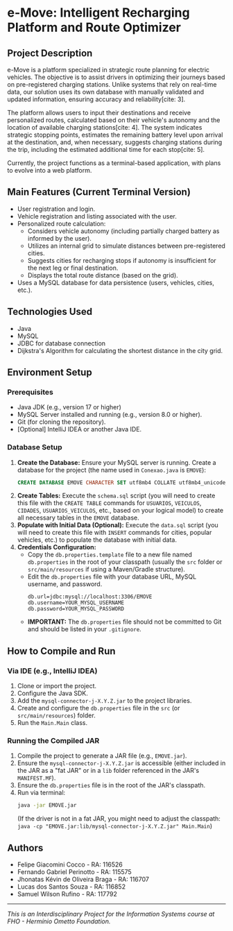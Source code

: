 # e-Move: Intelligent Recharging Platform and Route Optimizer

## Project Description

e-Move is a platform specialized in strategic route planning for electric vehicles. The objective is to assist drivers in optimizing their journeys based on pre-registered charging stations. Unlike systems that rely on real-time data, our solution uses its own database with manually validated and updated information, ensuring accuracy and reliability[cite: 3].

The platform allows users to input their destinations and receive personalized routes, calculated based on their vehicle's autonomy and the location of available charging stations[cite: 4]. The system indicates strategic stopping points, estimates the remaining battery level upon arrival at the destination, and, when necessary, suggests charging stations during the trip, including the estimated additional time for each stop[cite: 5].

Currently, the project functions as a terminal-based application, with plans to evolve into a web platform.

## Main Features (Current Terminal Version)

* User registration and login.
* Vehicle registration and listing associated with the user.
* Personalized route calculation:
    * Considers vehicle autonomy (including partially charged battery as informed by the user).
    * Utilizes an internal grid to simulate distances between pre-registered cities.
    * Suggests cities for recharging stops if autonomy is insufficient for the next leg or final destination.
    * Displays the total route distance (based on the grid).
* Uses a MySQL database for data persistence (users, vehicles, cities, etc.).

## Technologies Used

* Java
* MySQL
* JDBC for database connection
* Dijkstra's Algorithm for calculating the shortest distance in the city grid.

## Environment Setup

### Prerequisites

* Java JDK (e.g., version 17 or higher)
* MySQL Server installed and running (e.g., version 8.0 or higher).
* Git (for cloning the repository).
* [Optional] IntelliJ IDEA or another Java IDE.

### Database Setup

1.  **Create the Database:**
    Ensure your MySQL server is running. Create a database for the project (the name used in `Conexao.java` is `EMOVE`):
    ```sql
    CREATE DATABASE EMOVE CHARACTER SET utf8mb4 COLLATE utf8mb4_unicode_ci;
    ```
2.  **Create Tables:**
    Execute the `schema.sql` script (you will need to create this file with the `CREATE TABLE` commands for `USUARIOS`, `VEICULOS`, `CIDADES`, `USUARIOS_VEICULOS`, etc., based on your logical model) to create all necessary tables in the `EMOVE` database.
3.  **Populate with Initial Data (Optional):**
    Execute the `data.sql` script (you will need to create this file with `INSERT` commands for cities, popular vehicles, etc.) to populate the database with initial data.
4.  **Credentials Configuration:**
    * Copy the `db.properties.template` file to a new file named `db.properties` in the root of your classpath (usually the `src` folder or `src/main/resources` if using a Maven/Gradle structure).
    * Edit the `db.properties` file with your database URL, MySQL username, and password.
        ```properties
        db.url=jdbc:mysql://localhost:3306/EMOVE
        db.username=YOUR_MYSQL_USERNAME
        db.password=YOUR_MYSQL_PASSWORD
        ```
    * **IMPORTANT:** The `db.properties` file should not be committed to Git and should be listed in your `.gitignore`.

## How to Compile and Run

### Via IDE (e.g., IntelliJ IDEA)
1.  Clone or import the project.
2.  Configure the Java SDK.
3.  Add the `mysql-connector-j-X.Y.Z.jar` to the project libraries.
4.  Create and configure the `db.properties` file in the `src` (or `src/main/resources`) folder.
5.  Run the `Main.Main` class.

### Running the Compiled JAR
1.  Compile the project to generate a JAR file (e.g., `EMOVE.jar`).
2.  Ensure the `mysql-connector-j-X.Y.Z.jar` is accessible (either included in the JAR as a "fat JAR" or in a `lib` folder referenced in the JAR's `MANIFEST.MF`).
3.  Ensure the `db.properties` file is in the root of the JAR's classpath.
4.  Run via terminal:
    ```bash
    java -jar EMOVE.jar
    ```
    (If the driver is not in a fat JAR, you might need to adjust the classpath: `java -cp "EMOVE.jar:lib/mysql-connector-j-X.Y.Z.jar" Main.Main`)

## Authors

* Felipe Giacomini Cocco - RA: 116526
* Fernando Gabriel Perinotto - RA: 115575
* Jhonatas Kévin de Oliveira Braga - RA: 116707
* Lucas dos Santos Souza - RA: 116852
* Samuel Wilson Rufino - RA: 117792

---
*This is an Interdisciplinary Project for the Information Systems course at FHO - Hermínio Ometto Foundation.*
